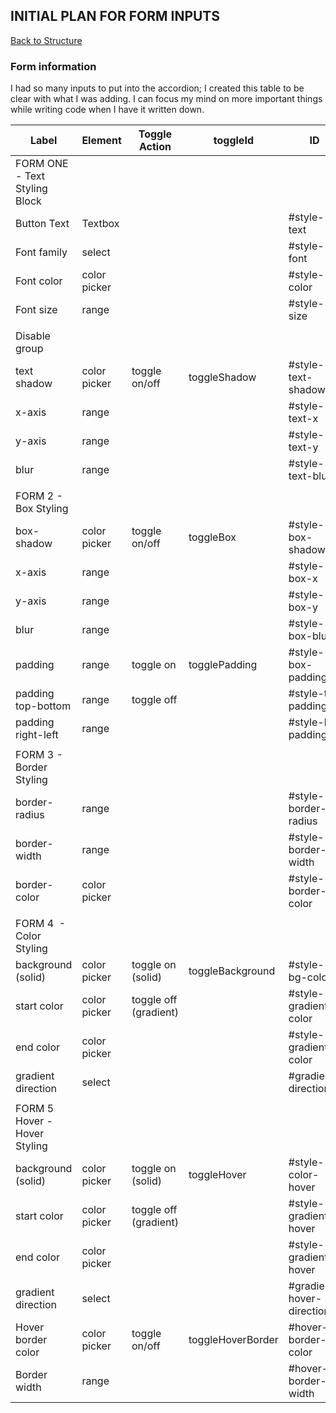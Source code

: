 ## INITIAL PLAN FOR FORM INPUTS
[Back to Structure](/README.md/#3-structure)


### Form information 
I had so many inputs to put into the accordion; I created this table to be clear with what I was adding. I can focus my 
mind on more important things while writing code when I have it written down. 

|Label                        |Element     |Toggle Action        |toggleId         |ID                       |Variable                  |
|-----------------------------|------------|---------------------|-----------------|-------------------------|--------------------------|
|FORM ONE - Text Styling Block|            |                     |                 |                         |                          |
|Button Text                  |Textbox     |                     |                 |#style-text              |styleText                 |
|Font family                  |select      |                     |                 |#style-font              |fontFamilySel             |
|Font color                   |color picker|                     |                 |#style-color             |fontStyleColorPicker      |
|Font size                    |range       |                     |                 |#style-size              |fontSizeRange             |
|                             |            |                     |                 |                         |                          |
|Disable group                |            |                     |                 |                         |                          |
|text shadow                  |color picker|toggle on/off        |toggleShadow     |#style-text-shadow       |textShadowColorPicker     |
|x-axis                       |range       |                     |                 |#style-text-x            |textShadowXRange          |
|y-axis                       |range       |                     |                 |#style-text-y            |textShadowYRange          |
|blur                         |range       |                     |                 |#style-text-blur         |textShadowBlurRange       |
|                             |            |                     |                 |                         |                          |
|FORM 2 - Box Styling         |            |                     |                 |                         |                          |
|box-shadow                   |color picker|toggle on/off        |toggleBox        |#style-box-shadow"       |boxColorPicker            |
|x-axis                       |range       |                     |                 |#style-box-x             |boxXRange                 |
|y-axis                       |range       |                     |                 |#style-box-y             |boxYRange                 |
|blur                         |range       |                     |                 |#style-box-blur          |boxBlurRange              |
|padding                      |range       |toggle on            |togglePadding    |#style-box-padding       |boxPaddingRange           |
|padding top-bottom           |range       |toggle off           |                 |#style-tb-padding        |boxTbPaddingRange         |
|padding right-left           |range       |                     |                 |#style-lr-padding        |boxLrlPaddingRange        |
|                             |            |                     |                 |                         |                          |
|FORM 3 - Border Styling      |            |                     |                 |                         |                          |
|border-radius                |range       |                     |                 |#style-border-radius     |borderRadiusRange         |
|border-width                 |range       |                     |                 |#style-border-width      |borderWidthRange          |
|border-color                 |color picker|                     |                 |#style-border-color      |borderColorPicker         |
|                             |            |                     |                 |                         |                          |
|FORM 4  - Color Styling      |            |                     |                 |                         |                          |
|background (solid)           |color picker|toggle on (solid)    |toggleBackground |#style-bg-color          |backgroundColorPicker     |
|start color                  |color picker|toggle off (gradient)|                 |#style-gradient1-color   |gradient1ColorPicker      |
|end color                    |color picker|                     |                 |#style-gradient2-color   |gradient2ColorPicker      |
|gradient direction           |select      |                     |                 |#gradient-direction      |gradientDirectionSel      |
|                             |            |                     |                 |                         |                          |
|FORM 5 Hover - Hover Styling |            |                     |                 |                         |                          |
|background (solid)           |color picker|toggle on (solid)    |toggleHover      |#style-color-hover       |backgroundHoverColorPicker|
|start color                  |color picker|toggle off (gradient)|                 |#style-gradient1-hover   |gradient1HoverColorPicker |
|end color                    |color picker|                     |                 |#style-gradient2-hover   |gradient2HoverColorPicker |
|gradient direction           |select      |                     |                 |#gradient-hover-direction|gradientHoverDirectionSel |
|Hover border color           |color picker|toggle on/off        |toggleHoverBorder|#hover-border-color      |hoverBorderColorPicker    |
|Border width                 |range       |                     |                 |#hover-border-width      |hoverBorderWidthRange     |
